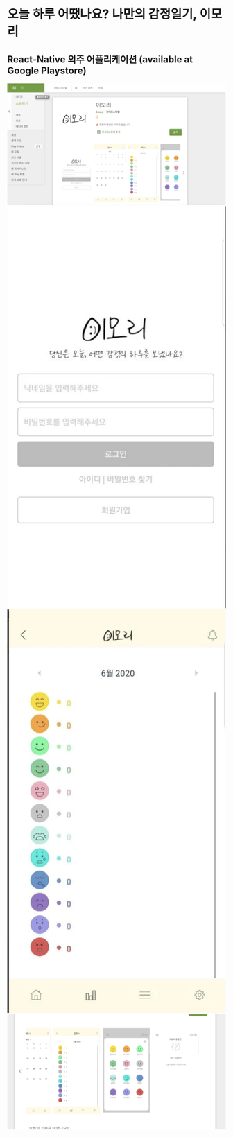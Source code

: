 # 오늘 하루 어땠나요? 나만의 감정일기, 이모리 

## React-Native 외주 어플리케이션 (available at Google Playstore)

![image info](./gitsrc/1.png)
![image info](./gitsrc/2.png)
![image info](./gitsrc/3.png)
![image info](./gitsrc/4.png)